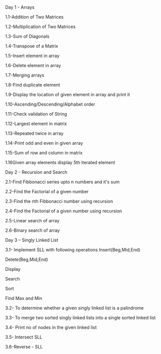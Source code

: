 Day 1 - Arrays

1.1-Addition of Two Matrices

1.2-Multiplication of Two Matrices

1.3-Sum of Diagonals

1.4-Transpose of a Matrix

1.5-Insert element in array

1.6-Delete element in array

1.7-Merging arrays

1.8-Find duplicate element

1.9-Display the location of given element in array and print it

1.10-Ascending/Descending/Alphabet order

1.11-Check validation of String

1.12-Largest element in matrix

1.13-Repeated twice in array

1.14-Print odd and even in given array

1.15-Sum of row and column in matrix

1.16Given array elements display 5th iterated element


Day 2 - Recursion and Search

2.1-Find Fibbonacci series upto n numbers and it's sum

2.2-Find the Factorial of a given number

2.3-Find the nth Fibbonacci number using recursion

2.4-Find the Factorial of a given number using recursion

2.5-Linear search of array

2.6-Binary search of array

Day 3 – Singly Linked List

3.1-	Implement SLL with following operations
Insert(Beg,Mid,End)

Delete(Beg,Mid,End)

Display

Search

Sort

Find Max and Min

3.2-	To determine whether a given singly linked list is a palindrome
   
3.3-	To merge two sorted singly linked lists into a single sorted linked list
	
3.4-	Print no of nodes in the given linked list
	
3.5-	Intersect SLL
	
3.6-Reverse - SLL
